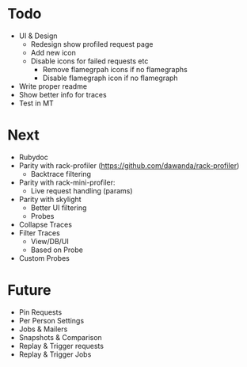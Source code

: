 # Todo

- UI & Design
  - Redesign show profiled request page
  - Add new icon
  - Disable icons for failed requests etc
    - Remove flamegrpah icons if no flamegraphs
    - Disable flamegraph icon if no flamegraph
- Write proper readme
- Show better info for traces
- Test in MT

# Next

- Rubydoc
- Parity with rack-profiler (https://github.com/dawanda/rack-profiler)
  - Backtrace filtering
- Parity with rack-mini-profiler:
  - Live request handling (params)
- Parity with skylight
  - Better UI filtering
  - Probes
- Collapse Traces
- Filter Traces
  - View/DB/UI
  - Based on Probe
- Custom Probes

# Future

- Pin Requests
- Per Person Settings
- Jobs & Mailers
- Snapshots & Comparison
- Replay & Trigger requests
- Replay & Trigger Jobs
